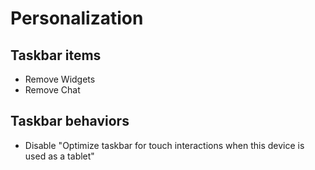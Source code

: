 # Personalization

## Taskbar items
- Remove Widgets
- Remove Chat

## Taskbar behaviors
- Disable "Optimize taskbar for touch interactions when this device is used as a tablet"